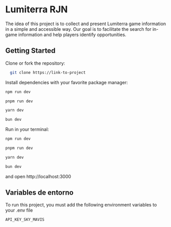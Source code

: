 # Lumiterra RJN

The idea of this project is to collect and present Lumiterra game information in a simple and accessible way. Our goal is to facilitate the search for in-game information and help players identify opportunities.

## Getting Started

Clone or fork the repository:

```bash
  git clone https://link-to-project
```

Install dependencies with your favorite package manager:

```bash
npm run dev
```

```bash
pnpm run dev
```

```bash
yarn dev
```

```bash
bun dev
```

Run in your terminal:

```bash
npm run dev
```

```bash
pnpm run dev
```

```bash
yarn dev
```

```bash
bun dev
```

and open http://localhost:3000

## Variables de entorno

To run this project, you must add the following environment variables to your .env file

`API_KEY_SKY_MAVIS`
